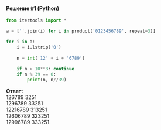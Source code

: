 #### Решение #1 (Python)
```python
from itertools import *

a = [''.join(i) for i in product('0123456789', repeat=3)]

for i in a:
	i = i.lstrip('0')
	
	n = int('12' + i + '6789')
	
	if n > 10**8: continue
	if n % 39 == 0:
		print(n, n//39)
```

**Ответ:**<br>
126789 3251<br>
1296789 33251<br>
12216789 313251<br>
12606789 323251<br>
12996789 333251.
